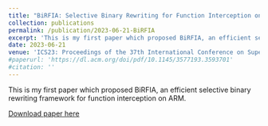 ```yaml
---
title: "BiRFIA: Selective Binary Rewriting for Function Interception on ARM"
collection: publications
permalink: /publication/2023-06-21-BiRFIA
excerpt: 'This is my first paper which proposed BiRFIA, an efficient selective binary rewriting framework for function interception on ARM.'
date: 2023-06-21
venue: 'ICS23: Proceedings of the 37th International Conference on Supercomputing'
#paperurl: 'https://dl.acm.org/doi/pdf/10.1145/3577193.3593701'
#citation: ''
---
```


This is my first paper which proposed BiRFIA, an efficient selective binary rewriting framework for function interception on ARM.

[Download paper here](https://dl.acm.org/doi/pdf/10.1145/3577193.3593701)